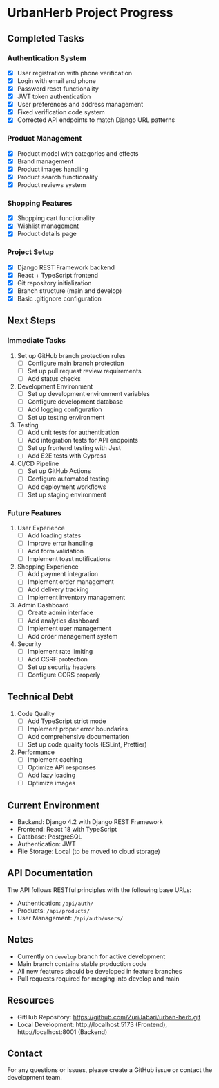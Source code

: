 # UrbanHerb Project Progress

## Completed Tasks

### Authentication System
- [x] User registration with phone verification
- [x] Login with email and phone
- [x] Password reset functionality
- [x] JWT token authentication
- [x] User preferences and address management
- [x] Fixed verification code system
- [x] Corrected API endpoints to match Django URL patterns

### Product Management
- [x] Product model with categories and effects
- [x] Brand management
- [x] Product images handling
- [x] Product search functionality
- [x] Product reviews system

### Shopping Features
- [x] Shopping cart functionality
- [x] Wishlist management
- [x] Product details page

### Project Setup
- [x] Django REST Framework backend
- [x] React + TypeScript frontend
- [x] Git repository initialization
- [x] Branch structure (main and develop)
- [x] Basic .gitignore configuration

## Next Steps

### Immediate Tasks
1. Set up GitHub branch protection rules
   - [ ] Configure main branch protection
   - [ ] Set up pull request review requirements
   - [ ] Add status checks

2. Development Environment
   - [ ] Set up development environment variables
   - [ ] Configure development database
   - [ ] Add logging configuration
   - [ ] Set up testing environment

3. Testing
   - [ ] Add unit tests for authentication
   - [ ] Add integration tests for API endpoints
   - [ ] Set up frontend testing with Jest
   - [ ] Add E2E tests with Cypress

4. CI/CD Pipeline
   - [ ] Set up GitHub Actions
   - [ ] Configure automated testing
   - [ ] Add deployment workflows
   - [ ] Set up staging environment

### Future Features
1. User Experience
   - [ ] Add loading states
   - [ ] Improve error handling
   - [ ] Add form validation
   - [ ] Implement toast notifications

2. Shopping Experience
   - [ ] Add payment integration
   - [ ] Implement order management
   - [ ] Add delivery tracking
   - [ ] Implement inventory management

3. Admin Dashboard
   - [ ] Create admin interface
   - [ ] Add analytics dashboard
   - [ ] Implement user management
   - [ ] Add order management system

4. Security
   - [ ] Implement rate limiting
   - [ ] Add CSRF protection
   - [ ] Set up security headers
   - [ ] Configure CORS properly

## Technical Debt
1. Code Quality
   - [ ] Add TypeScript strict mode
   - [ ] Implement proper error boundaries
   - [ ] Add comprehensive documentation
   - [ ] Set up code quality tools (ESLint, Prettier)

2. Performance
   - [ ] Implement caching
   - [ ] Optimize API responses
   - [ ] Add lazy loading
   - [ ] Optimize images

## Current Environment
- Backend: Django 4.2 with Django REST Framework
- Frontend: React 18 with TypeScript
- Database: PostgreSQL
- Authentication: JWT
- File Storage: Local (to be moved to cloud storage)

## API Documentation
The API follows RESTful principles with the following base URLs:
- Authentication: `/api/auth/`
- Products: `/api/products/`
- User Management: `/api/auth/users/`

## Notes
- Currently on `develop` branch for active development
- Main branch contains stable production code
- All new features should be developed in feature branches
- Pull requests required for merging into develop and main

## Resources
- GitHub Repository: https://github.com/ZuriJabari/urban-herb.git
- Local Development: http://localhost:5173 (Frontend), http://localhost:8001 (Backend)

## Contact
For any questions or issues, please create a GitHub issue or contact the development team.
